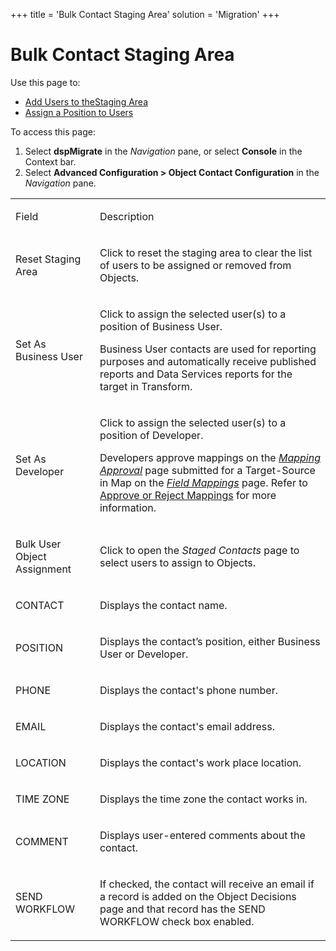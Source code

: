 +++
title = 'Bulk Contact Staging Area'
solution = 'Migration'
+++

# Bulk Contact Staging Area

<div class="use">

Use this page to:

  - [Add Users to theStaging
    Area](../Use_Cases/Add_Target_Contacts_to_Objects#Add)
  - [Assign a Position to
    Users](../Use_Cases/Add_Target_Contacts_to_Objects#Assign)

</div>

To access this page:

1.  Select <span style="font-weight: bold;">dspMigrate</span> in the
    <span style="font-style: italic;">Navigation</span> pane, or select
    <span style="font-weight: bold;">Console</span> in the Context bar.
2.  Select <span style="font-weight: bold;">Advanced Configuration \>
    Object Contact Configuration</span> in the
    <span style="font-style: italic;">Navigation</span> pane.

<table>
<tbody>
<tr class="odd">
<td><p>Field</p></td>
<td><p>Description</p></td>
</tr>
<tr class="even">
<td><p>Reset Staging Area</p></td>
<td><p>Click to reset the staging area to clear the list of users to be assigned or removed from Objects.</p></td>
</tr>
<tr class="odd">
<td><p>Set As Business User</p></td>
<td><p>Click to assign the selected user(s) to a position of Business User.</p>
<p>Business User contacts are used for reporting purposes and automatically receive published reports and Data Services reports for the target in Transform.</p></td>
</tr>
<tr class="even">
<td><p>Set As Developer</p></td>
<td><p>Click to assign the selected user(s) to a position of Developer.</p>
<p>Developers approve mappings on the <em><a href="../../Map/Page_Desc/Mapping_Approval_H">Mapping Approval</a></em> page submitted for a Target-Source in Map on the <em><a href="../../Map/Page_Desc/Field_Mappings_H">Field Mappings</a></em> page. Refer to <a href="../../Map/Use_Cases/Approve_or_Reject_Mappings">Approve or Reject Mappings</a> for more information.</p></td>
</tr>
<tr class="odd">
<td><p>Bulk User Object Assignment</p></td>
<td><p>Click to open the <em>Staged Contacts</em> page to select users to assign to Objects.</p></td>
</tr>
<tr class="even">
<td><p>CONTACT</p></td>
<td><p>Displays the contact name.</p></td>
</tr>
<tr class="odd">
<td><p>POSITION</p></td>
<td><p>Displays the contact’s position, either Business User or Developer.</p></td>
</tr>
<tr class="even">
<td><p>PHONE</p></td>
<td><p>Displays the contact's phone number.</p></td>
</tr>
<tr class="odd">
<td><p>EMAIL</p></td>
<td><p>Displays the contact's email address.</p></td>
</tr>
<tr class="even">
<td><p>LOCATION</p></td>
<td><p>Displays the contact's work place location.</p></td>
</tr>
<tr class="odd">
<td><p>TIME ZONE</p></td>
<td><p>Displays the time zone the contact works in.</p></td>
</tr>
<tr class="even">
<td><p>COMMENT</p></td>
<td><p>Displays user-entered comments about the contact.</p></td>
</tr>
<tr class="odd">
<td><p>SEND WORKFLOW</p></td>
<td><p>If checked, the contact will receive an email if a record is added on the Object Decisions page and that record has the SEND WORKFLOW check box enabled.</p></td>
</tr>
</tbody>
</table>
